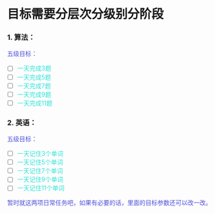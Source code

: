 <style type = "text/css">
p {
  color:rgb(80, 81, 219);
}
li {
  color:rgb(46, 226, 215)
}
h4:nth-of-type(odd){
  background-color:rgb(247, 142, 131)
  
}
h4:nth-of-type(even){
  background-color:rgb(140, 131, 247)
  
}
</style>
# 目标需要分层次分级别分阶段

### 1. 算法：   
五级目标：
 - [ ] 一天完成3题
 - [ ] 一天完成5题
 - [ ] 一天完成7题
 - [ ] 一天完成9题
 - [ ] 一天完成11题   
  
### 2. 英语：
五级目标：
 - [ ] 一天记住3个单词
 - [ ] 一天记住5个单词
 - [ ] 一天记住7个单词
 - [ ] 一天记住9个单词
 - [ ] 一天记住11个单词
 
暂时就这两项日常任务吧，如果有必要的话，里面的目标参数还可以改一改。


 

